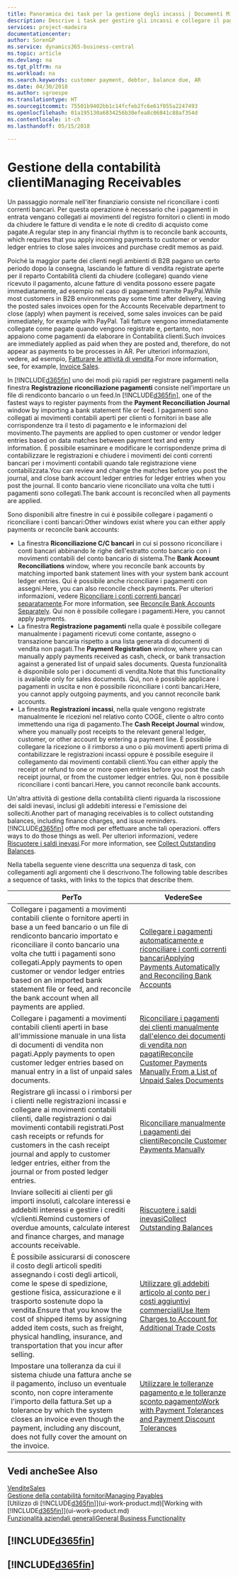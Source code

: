 ```yaml
---
title: Panoramica dei task per la gestione degli incassi | Documenti Microsoft
description: Descrive i task per gestire gli incassi e collegare il pagamento ai movimenti contabili cliente o fornitore.
services: project-madeira
documentationcenter: 
author: SorenGP
ms.service: dynamics365-business-central
ms.topic: article
ms.devlang: na
ms.tgt_pltfrm: na
ms.workload: na
ms.search.keywords: customer payment, debtor, balance due, AR
ms.date: 04/30/2018
ms.author: sgroespe
ms.translationtype: HT
ms.sourcegitcommit: 75501b9402bb1c14fcfeb2fc6e61f055a2247493
ms.openlocfilehash: 01a195130a6834256b30efea8c06841c88af354d
ms.contentlocale: it-ch
ms.lasthandoff: 05/15/2018

---
```

# <a name="managing-receivables"></a><span data-ttu-id="a1c43-103">Gestione della contabilità clienti</span><span class="sxs-lookup"><span data-stu-id="a1c43-103">Managing Receivables</span></span>
<span data-ttu-id="a1c43-104">Un passaggio normale nell'iter finanziario consiste nel riconciliare i conti correnti bancari. Per questa operazione è necessario che i pagamenti in entrata vengano collegati ai movimenti del registro fornitori o clienti in modo da chiudere le fatture di vendita e le note di credito di acquisto come pagate.</span><span class="sxs-lookup"><span data-stu-id="a1c43-104">A regular step in any financial rhythm is to reconcile bank accounts, which requires that you apply incoming payments to customer or vendor ledger entries to close sales invoices and purchase credit memos as paid.</span></span>

<span data-ttu-id="a1c43-105">Poiché la maggior parte dei clienti negli ambienti di B2B pagano un certo periodo dopo la consegna, lasciando le fatture di vendita registrate aperte per il reparto Contabilità clienti da chiudere (collegare) quando viene ricevuto il pagamento, alcune fatture di vendita possono essere pagate immediatamente, ad esempio nel caso di pagamenti tramite PayPal.</span><span class="sxs-lookup"><span data-stu-id="a1c43-105">While most customers in B2B environments pay some time after delivery, leaving the posted sales invoices open for the Accounts Receivable department to close (apply) when payment is received, some sales invoices can be paid immediately, for example with PayPal.</span></span> <span data-ttu-id="a1c43-106">Tali fatture vengono immediatamente collegate come pagate quando vengono registrate e, pertanto, non appaiono come pagamenti da elaborare in Contabilità clienti.</span><span class="sxs-lookup"><span data-stu-id="a1c43-106">Such invoices are immediately applied as paid when they are posted and, therefore, do not appear as payments to be processes in AR.</span></span> <span data-ttu-id="a1c43-107">Per ulteriori informazioni, vedere, ad esempio, [Fatturare le attività di vendita](sales-how-invoice-sales.md).</span><span class="sxs-lookup"><span data-stu-id="a1c43-107">For more information, see, for example, [Invoice Sales](sales-how-invoice-sales.md).</span></span>  

<span data-ttu-id="a1c43-108">In [!INCLUDE[d365fin](includes/d365fin_md.md)] uno dei modi più rapidi per registrare pagamenti nella finestra **Registrazione riconciliazione pagamenti** consiste nell'importare un file di rendiconto bancario o un feed.</span><span class="sxs-lookup"><span data-stu-id="a1c43-108">In [!INCLUDE[d365fin](includes/d365fin_md.md)], one of the fastest ways to register payments from the **Payment Reconciliation Journal** window by importing a bank statement file or feed.</span></span> <span data-ttu-id="a1c43-109">I pagamenti sono collegati ai movimenti contabili aperti per clienti o fornitori in base alle corrispondenze tra il testo di pagamento e le informazioni del movimento.</span><span class="sxs-lookup"><span data-stu-id="a1c43-109">The payments are applied to open customer or vendor ledger entries based on data matches between payment text and entry information.</span></span> <span data-ttu-id="a1c43-110">È possibile esaminare e modificare le corrispondenze prima di contabilizzare le registrazioni e chiudere i movimenti dei conti correnti bancari per i movimenti contabili quando tale registrazione viene contabilizzata.</span><span class="sxs-lookup"><span data-stu-id="a1c43-110">You can review and change the matches before you post the journal, and close bank account ledger entries for ledger entries when you post the journal.</span></span> <span data-ttu-id="a1c43-111">Il conto bancario viene riconciliato una volta che tutti i pagamenti sono collegati.</span><span class="sxs-lookup"><span data-stu-id="a1c43-111">The bank account is reconciled when all payments are applied.</span></span>

<span data-ttu-id="a1c43-112">Sono disponibili altre finestre in cui è possibile collegare i pagamenti o riconciliare i conti bancari:</span><span class="sxs-lookup"><span data-stu-id="a1c43-112">Other windows exist where you can either apply payments or reconcile bank accounts:</span></span>

* <span data-ttu-id="a1c43-113">La finestra **Riconciliazione C/C bancari** in cui si possono riconciliare i conti bancari abbinando le righe dell'estratto conto bancario con i movimenti contabili del conto bancario di sistema.</span><span class="sxs-lookup"><span data-stu-id="a1c43-113">The **Bank Account Reconciliations** window, where you reconcile bank accounts by matching imported bank statement lines with your system bank account ledger entries.</span></span> <span data-ttu-id="a1c43-114">Qui è possibile anche riconciliare i pagamenti con assegni.</span><span class="sxs-lookup"><span data-stu-id="a1c43-114">Here, you can also reconcile check payments.</span></span> <span data-ttu-id="a1c43-115">Per ulteriori informazioni, vedere [Riconciliare i conti correnti bancari separatamente](bank-how-reconcile-bank-accounts-separately.md).</span><span class="sxs-lookup"><span data-stu-id="a1c43-115">For more information, see [Reconcile Bank Accounts Separately](bank-how-reconcile-bank-accounts-separately.md).</span></span> <span data-ttu-id="a1c43-116">Qui non è possibile collegare i pagamenti.</span><span class="sxs-lookup"><span data-stu-id="a1c43-116">Here, you cannot apply payments.</span></span>
* <span data-ttu-id="a1c43-117">La finestra **Registrazione pagamenti** nella quale è possibile collegare manualmente i pagamenti ricevuti come contante, assegno o transazione bancaria rispetto a una lista generata di documenti di vendita non pagati.</span><span class="sxs-lookup"><span data-stu-id="a1c43-117">The **Payment Registration** window, where you can manually apply payments received as cash, check, or bank transaction against a generated list of unpaid sales documents.</span></span> <span data-ttu-id="a1c43-118">Questa funzionalità è disponibile solo per i documenti di vendita.</span><span class="sxs-lookup"><span data-stu-id="a1c43-118">Note that this functionality is available only for sales documents.</span></span> <span data-ttu-id="a1c43-119">Qui, non è possibile applicare i pagamenti in uscita e non è possibile riconciliare i conti bancari.</span><span class="sxs-lookup"><span data-stu-id="a1c43-119">Here, you cannot apply outgoing payments, and you cannot reconcile bank accounts.</span></span>
* <span data-ttu-id="a1c43-120">La finestra **Registrazioni incassi**, nella quale vengono registrate manualmente le ricezioni nel relativo conto COGE, cliente o altro conto immettendo una riga di pagamento.</span><span class="sxs-lookup"><span data-stu-id="a1c43-120">The **Cash Receipt Journal** window, where you manually post receipts to the relevant general ledger, customer, or other account by entering a payment line.</span></span> <span data-ttu-id="a1c43-121">È possibile collegare la ricezione o il rimborso a uno o più movimenti aperti prima di contabilizzare le registrazioni incassi oppure è possibile eseguire il collegamento dai movimenti contabili clienti.</span><span class="sxs-lookup"><span data-stu-id="a1c43-121">You can either apply the receipt or refund to one or more open entries before you post the cash receipt journal, or from the customer ledger entries.</span></span> <span data-ttu-id="a1c43-122">Qui, non è possibile riconciliare i conti bancari.</span><span class="sxs-lookup"><span data-stu-id="a1c43-122">Here, you cannot reconcile bank accounts.</span></span>  

<span data-ttu-id="a1c43-123">Un'altra attività di gestione della contabilità clienti riguarda la riscossione dei saldi inevasi, inclusi gli addebiti interessi e l'emissione dei solleciti.</span><span class="sxs-lookup"><span data-stu-id="a1c43-123">Another part of managing receivables is to collect outstanding balances, including finance charges, and issue reminders.</span></span> [!INCLUDE[d365fin](includes/d365fin_md.md)]<span data-ttu-id="a1c43-124"> offre modi per effettuare anche tali operazioni.</span><span class="sxs-lookup"><span data-stu-id="a1c43-124"> offers ways to do those things as well.</span></span> <span data-ttu-id="a1c43-125">Per ulteriori informazioni, vedere [Riscuotere i saldi inevasi](receivables-collect-outstanding-balances.md).</span><span class="sxs-lookup"><span data-stu-id="a1c43-125">For more information, see [Collect Outstanding Balances](receivables-collect-outstanding-balances.md).</span></span>  

<span data-ttu-id="a1c43-126">Nella tabella seguente viene descritta una sequenza di task, con collegamenti agli argomenti che li descrivono.</span><span class="sxs-lookup"><span data-stu-id="a1c43-126">The following table describes a sequence of tasks, with links to the topics that describe them.</span></span>  

| <span data-ttu-id="a1c43-127">Per</span><span class="sxs-lookup"><span data-stu-id="a1c43-127">To</span></span> | <span data-ttu-id="a1c43-128">Vedere</span><span class="sxs-lookup"><span data-stu-id="a1c43-128">See</span></span> |
| --- | --- |
| <span data-ttu-id="a1c43-129">Collegare i pagamenti a movimenti contabili cliente o fornitore aperti in base a un feed bancario o un file di rendiconto bancario importato e riconciliare il conto bancario una volta che tutti i pagamenti sono collegati.</span><span class="sxs-lookup"><span data-stu-id="a1c43-129">Apply payments to open customer or vendor ledger entries based on an imported bank statement file or feed, and reconcile the bank account when all payments are applied.</span></span> |[<span data-ttu-id="a1c43-130">Collegare i pagamenti automaticamente e riconciliare i conti correnti bancari</span><span class="sxs-lookup"><span data-stu-id="a1c43-130">Applying Payments Automatically and Reconciling Bank Accounts</span></span>](receivables-apply-payments-auto-reconcile-bank-accounts.md) |
| <span data-ttu-id="a1c43-131">Collegare i pagamenti a movimenti contabili clienti aperti in base all'immissione manuale in una lista di documenti di vendita non pagati.</span><span class="sxs-lookup"><span data-stu-id="a1c43-131">Apply payments to open customer ledger entries based on manual entry in a list of unpaid sales documents.</span></span> |[<span data-ttu-id="a1c43-132">Riconciliare i pagamenti dei clienti manualmente dall'elenco dei documenti di vendita non pagati</span><span class="sxs-lookup"><span data-stu-id="a1c43-132">Reconcile Customer Payments Manually From a List of Unpaid Sales Documents</span></span>](receivables-how-reconcile-customer-payments-list-unpaid-sales-documents.md) |
| <span data-ttu-id="a1c43-133">Registrare gli incassi o i rimborsi per i clienti nelle registrazioni incassi e collegare ai movimenti contabili clienti, dalle registrazioni o dai movimenti contabili registrati.</span><span class="sxs-lookup"><span data-stu-id="a1c43-133">Post cash receipts or refunds for customers in the cash receipt journal and apply to customer ledger entries, either from the journal or from posted ledger entries.</span></span> |[<span data-ttu-id="a1c43-134">Riconciliare manualmente i pagamenti dei clienti</span><span class="sxs-lookup"><span data-stu-id="a1c43-134">Reconcile Customer Payments Manually</span></span>](receivables-how-apply-sales-transactions-manually.md) |
| <span data-ttu-id="a1c43-135">Inviare solleciti ai clienti per gli importi insoluti, calcolare interessi e addebiti interessi e gestire i crediti v/clienti.</span><span class="sxs-lookup"><span data-stu-id="a1c43-135">Remind customers of overdue amounts, calculate interest and finance charges, and manage accounts receivable.</span></span> |[<span data-ttu-id="a1c43-136">Riscuotere i saldi inevasi</span><span class="sxs-lookup"><span data-stu-id="a1c43-136">Collect Outstanding Balances</span></span>](receivables-collect-outstanding-balances.md) |
|<span data-ttu-id="a1c43-137">È possibile assicurarsi di conoscere il costo degli articoli spediti assegnando i costi degli articoli, come le spese di spedizione, gestione fisica, assicurazione e il trasporto sostenute dopo la vendita.</span><span class="sxs-lookup"><span data-stu-id="a1c43-137">Ensure that you know the cost of shipped items by assigning added item costs, such as freight, physical handling, insurance, and transportation that you incur after selling.</span></span>|[<span data-ttu-id="a1c43-138">Utilizzare gli addebiti articolo al conto per i costi aggiuntivi commerciali</span><span class="sxs-lookup"><span data-stu-id="a1c43-138">Use Item Charges to Account for Additional Trade Costs</span></span>](payables-how-assign-item-charges.md)|
|<span data-ttu-id="a1c43-139">Impostare una tolleranza da cui il sistema chiude una fattura anche se il pagamento, incluso un eventuale sconto, non copre interamente l'importo della fattura.</span><span class="sxs-lookup"><span data-stu-id="a1c43-139">Set up a tolerance by which the system closes an invoice even though the payment, including any discount, does not fully cover the amount on the invoice.</span></span>|[<span data-ttu-id="a1c43-140">Utilizzare le tolleranze pagamento e le tolleranze sconto pagamento</span><span class="sxs-lookup"><span data-stu-id="a1c43-140">Work with Payment Tolerances and Payment Discount Tolerances</span></span>](finance-payment-tolerance-and-payment-discount-tolerance.md)|
## <a name="see-also"></a><span data-ttu-id="a1c43-141">Vedi anche</span><span class="sxs-lookup"><span data-stu-id="a1c43-141">See Also</span></span>
[<span data-ttu-id="a1c43-142">Vendite</span><span class="sxs-lookup"><span data-stu-id="a1c43-142">Sales</span></span>](sales-manage-sales.md)  
[<span data-ttu-id="a1c43-143">Gestione della contabilità fornitori</span><span class="sxs-lookup"><span data-stu-id="a1c43-143">Managing Payables</span></span>](payables-manage-payables.md)  
<span data-ttu-id="a1c43-144">[Utilizzo di [!INCLUDE[d365fin](includes/d365fin_md.md)]](ui-work-product.md)</span><span class="sxs-lookup"><span data-stu-id="a1c43-144">[Working with [!INCLUDE[d365fin](includes/d365fin_md.md)]](ui-work-product.md)</span></span>  
[<span data-ttu-id="a1c43-145">Funzionalità aziendali generali</span><span class="sxs-lookup"><span data-stu-id="a1c43-145">General Business Functionality</span></span>](ui-across-business-areas.md)

## [!INCLUDE[d365fin](includes/free_trial_md.md)]  
## [!INCLUDE[d365fin](includes/training_link_md.md)]

